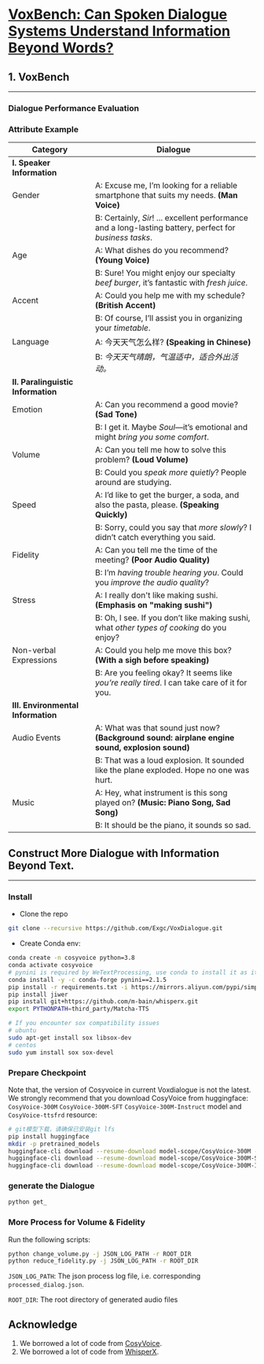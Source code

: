 # [VoxBench: Can Spoken Dialogue Systems Understand Information Beyond Words?]()
<!-- markdownlint-disable first-line-h1 -->
<!-- markdownlint-disable html -->
<!-- markdownlint-disable no-duplicate-header -->


## 1. VoxBench
<hr>

### Dialogue Performance Evaluation



### Attribute Example
| **Category**                       | **Dialogue**                                                                                                              |
|------------------------------------|---------------------------------------------------------------------------------------------------------------------------|
| **I. Speaker Information**         |                                                                                                                           |
| Gender                             | A: Excuse me, I’m looking for a reliable smartphone that suits my needs. **(Man Voice)**                                  |
|                                    | B: Certainly, *Sir*! ... excellent performance and a long-lasting battery, perfect for *business tasks*.                  |
| Age                                | A: What dishes do you recommend? **(Young Voice)**                                                                        |
|                                    | B: Sure! You might enjoy our specialty *beef burger*, it’s fantastic with *fresh juice*.                                  |
| Accent                             | A: Could you help me with my schedule? **(British Accent)**                                                               |
|                                    | B: Of course, I’ll assist you in organizing your *timetable*.                                                             |
| Language                           | A: 今天天气怎么样? **(Speaking in Chinese)**                                                                                     |
|                                    | B: *今天天气晴朗，气温适中，适合外出活动。*                                                                                                  |
| **II. Paralinguistic Information** |                                                                                                                           |
| Emotion                            | A: Can you recommend a good movie? **(Sad Tone)**                                                                         |
|                                    | B: I get it. Maybe *Soul*—it’s emotional and might *bring you some comfort*.                                              |
| Volume                             | A: Can you tell me how to solve this problem? **(Loud Volume)**                                                           |
|                                    | B: Could you *speak more quietly*? People around are studying.                                                            |
| Speed                              | A: I’d like to get the burger, a soda, and also the pasta, please. **(Speaking Quickly)**                                 |
|                                    | B: Sorry, could you say that *more slowly*? I didn’t catch everything you said.                                           |
| Fidelity                           | A: Can you tell me the time of the meeting? **(Poor Audio Quality)**                                                      |
|                                    | B: I’m *having trouble hearing you*. Could you *improve the audio quality*?                                               |
| Stress                             | A: I really don't like making sushi. **(Emphasis on "making sushi")**                                                     |
|                                    | B: Oh, I see. If you don’t like making sushi, what *other types of cooking* do you enjoy?                                 |
| Non-verbal Expressions             | A: Could you help me move this box? **(With a sigh before speaking)**                                                     |
|                                    | B: Are you feeling okay? It seems like *you’re really tired*. I can take care of it for you.                              |
| **III. Environmental Information** |                                                                                                                           |
| Audio Events                       | A: What was that sound just now? **(Background sound: airplane engine sound, explosion sound)**                           |
|                                    | B: That was a loud explosion. It sounded like the plane exploded. Hope no one was hurt.                                   |
| Music                              | A: Hey, what instrument is this song played on? **(Music: Piano Song, Sad Song)**                                         |
|                                    | B: It should be the piano, it sounds so sad.                                                                              |

## Construct More Dialogue with Information Beyond Text.
<hr>

### Install


- Clone the repo
``` sh
git clone --recursive https://github.com/Exgc/VoxDialogue.git
```

- Create Conda env:

``` sh
conda create -n cosyvoice python=3.8
conda activate cosyvoice
# pynini is required by WeTextProcessing, use conda to install it as it can be executed on all platform.
conda install -y -c conda-forge pynini==2.1.5
pip install -r requirements.txt -i https://mirrors.aliyun.com/pypi/simple/ --trusted-host=mirrors.aliyun.com
pip install jiwer
pip install git+https://github.com/m-bain/whisperx.git
export PYTHONPATH=third_party/Matcha-TTS

# If you encounter sox compatibility issues
# ubuntu
sudo apt-get install sox libsox-dev
# centos
sudo yum install sox sox-devel
```

### Prepare Checkpoint

Note that, the version of Cosyvoice in current Voxdialogue is not the latest. We strongly recommend that you download CosyVoice from huggingface: `CosyVoice-300M` `CosyVoice-300M-SFT` `CosyVoice-300M-Instruct` model and `CosyVoice-ttsfrd` resource:


``` sh
# git模型下载，请确保已安装git lfs
pip install huggingface
mkdir -p pretrained_models
huggingface-cli download --resume-download model-scope/CosyVoice-300M --local-dir CosyVoice-300M
huggingface-cli download --resume-download model-scope/CosyVoice-300M-SFT --local-dir CosyVoice-300M-SFT
huggingface-cli download --resume-download model-scope/CosyVoice-300M-Instruct --local-dir CosyVoice-300M-Instruct
```

### generate the Dialogue

``` sh
python get_

```


### More Process for Volume & Fidelity

Run the following scripts:

``` sh
python change_volume.py -j JSON_LOG_PATH -r ROOT_DIR
python reduce_fidelity.py -j JSON_LOG_PATH -r ROOT_DIR
```

`JSON_LOG_PATH`: The json process log file, i.e. corresponding `processed_dialog.json`.

`ROOT_DIR`: The root directory of generated audio files

## Acknowledge

1. We borrowed a lot of code from [CosyVoice](https://github.com/FunAudioLLM/CosyVoice).
2. We borrowed a lot of code from [WhisperX](https://github.com/m-bain/whisperX).
